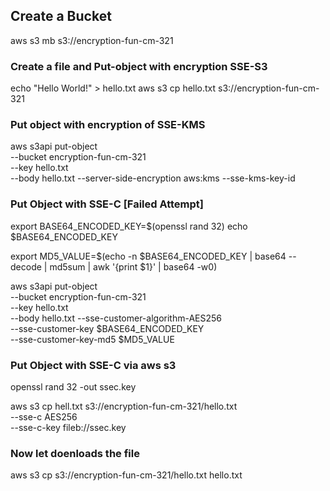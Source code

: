 ## Create a Bucket

aws s3 mb s3://encryption-fun-cm-321

### Create a file and Put-object with encryption SSE-S3

echo "Hello World!" > hello.txt
aws s3 cp hello.txt s3://encryption-fun-cm-321


### Put object with encryption of SSE-KMS

aws s3api put-object \
 --bucket encryption-fun-cm-321 \
 --key hello.txt \
 --body hello.txt 
 --server-side-encryption aws:kms
 --sse-kms-key-id

 ### Put Object with SSE-C [Failed Attempt]

 export BASE64_ENCODED_KEY=$(openssl rand 32)
 echo $BASE64_ENCODED_KEY

 export MD5_VALUE=$(echo -n $BASE64_ENCODED_KEY | base64 --decode | md5sum | awk '{print $1}' | base64 -w0)


 aws s3api put-object \
 --bucket encryption-fun-cm-321 \
 --key hello.txt \
 --body hello.txt 
 --sse-customer-algorithm-AES256 \
 --sse-customer-key $BASE64_ENCODED_KEY \
--sse-customer-key-md5 $MD5_VALUE

### Put Object with SSE-C via aws s3

openssl rand 32 -out ssec.key

aws s3 cp hell.txt s3://encryption-fun-cm-321/hello.txt \
--sse-c AES256 \
--sse-c-key fileb://ssec.key

### Now let doenloads the file
aws s3 cp s3://encryption-fun-cm-321/hello.txt hello.txt